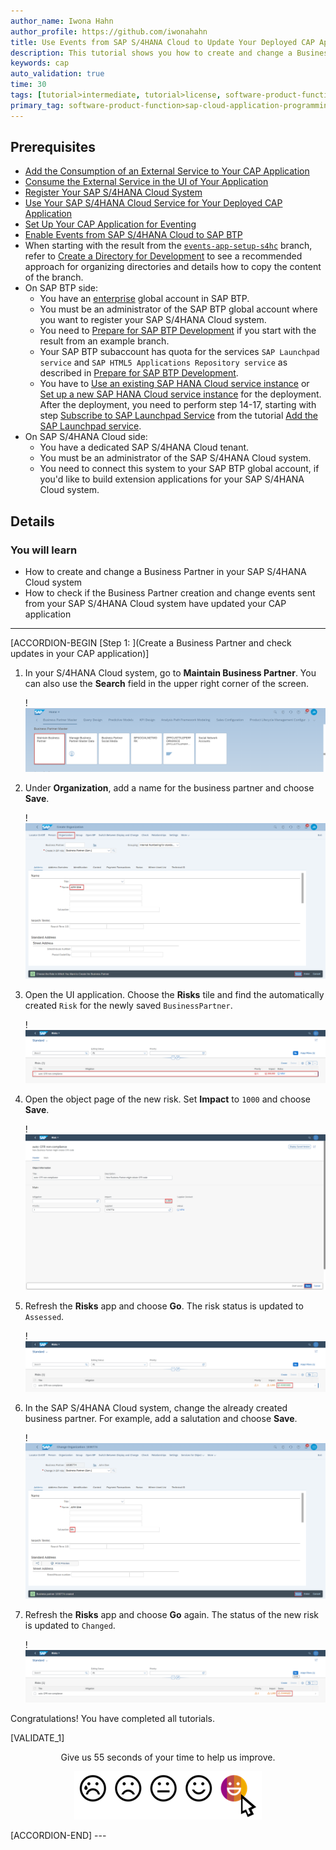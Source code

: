```yaml
---
author_name: Iwona Hahn
author_profile: https://github.com/iwonahahn
title: Use Events from SAP S/4HANA Cloud to Update Your Deployed CAP Application
description: This tutorial shows you how to create and change a Business Partner in your SAP S/4HANA Cloud system and see the updates in your CAP application.
keywords: cap
auto_validation: true
time: 30
tags: [tutorial>intermediate, tutorial>license, software-product-function>sap-cloud-application-programming-model, programming-tool>node-js, software-product>sap-business-technology-platform, software-product>sap-api-management, software-product>sap-hana-cloud, software-product>sap-s-4hana-cloud]
primary_tag: software-product-function>sap-cloud-application-programming-model
---
```


## Prerequisites
 - [Add the Consumption of an External Service to Your CAP Application](btp-app-ext-service-add-consumption)
 - [Consume the External Service in the UI of Your Application](btp-app-ext-service-consume-ui)
 - [Register Your SAP S/4HANA Cloud System](btp-app-ext-service-s4hc-register)
 - [Use Your SAP S/4HANA Cloud Service for Your Deployed CAP Application](btp-app-ext-service-s4hc-use)
 - [Set Up Your CAP Application for Eventing](btp-app-events-app-setup-s4hc)
 - [Enable Events from SAP S/4HANA Cloud to SAP BTP](btp-app-events-enable-s4hc)
 - When starting with the result from the [`events-app-setup-s4hc`](https://github.com/SAP-samples/cloud-cap-risk-management/tree/events-app-setup-s4hc) branch, refer to [Create a Directory for Development](btp-app-create-directory) to see a recommended approach for organizing directories and details how to copy the content of the branch.
 - On SAP BTP side:
    - You have an [enterprise](https://help.sap.com/viewer/65de2977205c403bbc107264b8eccf4b/Cloud/en-US/171511cc425c4e079d0684936486eee6.html) global account in SAP BTP.
    - You must be an administrator of the SAP BTP global account where you want to register your SAP S/4HANA Cloud system.
    - You need to [Prepare for SAP BTP Development](btp-app-prepare-btp) if you start with the result from an example branch.
    - Your SAP BTP subaccount has quota for the services `SAP Launchpad service` and `SAP HTML5 Applications Repository service` as described in [Prepare for SAP BTP Development](btp-app-prepare-btp).
    - You have to [Use an existing SAP HANA Cloud service instance](https://developers.sap.com/tutorials/btp-app-hana-cloud-setup.html#42a0e8d7-8593-48f1-9a0e-67ef7ee4df18) or [Set up a new SAP HANA Cloud service instance](https://developers.sap.com/tutorials/btp-app-hana-cloud-setup.html#3b20e31c-e9eb-44f7-98ed-ceabfd9e586e) for the deployment. After the deployment, you need to perform step 14-17, starting with step [Subscribe to SAP Launchpad Service](https://developers.sap.com/de/tutorials/btp-app-launchpad-service.html#57352c79-1a09-4054-a77d-626fac957404) from the tutorial [Add the SAP Launchpad service](btp-app-launchpad-service).
 - On SAP S/4HANA Cloud side:
    - You have a dedicated SAP S/4HANA Cloud tenant.
    - You must be an administrator of the SAP S/4HANA Cloud system.
    - You need to connect this system to your SAP BTP global account, if you'd like to build extension applications for your SAP S/4HANA Cloud system.

## Details
### You will learn
 - How to create and change a Business Partner in your SAP S/4HANA Cloud system
 - How to check if the Business Partner creation and change events sent from your SAP S/4HANA Cloud system have updated your CAP application

---

[ACCORDION-BEGIN [Step 1: ](Create a Business Partner and check updates in your CAP application)]
1. In your S/4HANA Cloud system, go to **Maintain Business Partner**. You can also use the **Search** field in the upper right corner of the screen.

    !![s4h20](s4h20.png)

2. Under **Organization**, add a name for the business partner and choose **Save**.

    !![BPa](Demo1.png)

3. Open the UI application. Choose the **Risks** tile and find the automatically created `Risk` for the newly saved `BusinessPartner`.

    !![Risk1](Demo16.png)

4. Open the object page of the new risk. Set **Impact** to `1000` and choose **Save**.

    !![Risk2](Demo6.png)

5. Refresh the **Risks** app and choose **Go**. The risk status is updated to `Assessed`.

    !![Risk1](Demo7.png)

5. In the SAP S/4HANA Cloud system, change the already created business partner. For example, add a salutation and choose **Save**.

    !![BP4](Demo8.png)

6. Refresh the **Risks** app and choose **Go** again. The status of the new risk is updated to `Changed`.

    !![Risk2](Demo11.png)

Congratulations! You have completed all tutorials.

[VALIDATE_1]

<p style="text-align: center;">Give us 55 seconds of your time to help us improve.</p>

<p style="text-align: center;"><a href="https://sapinsights.eu.qualtrics.com/jfe/form/SV_0im30RgTkbEEHMV?TutorialID=btp-app-events-s4hc-use" target="_blank"><img src="https://raw.githubusercontent.com/SAPDocuments/Tutorials/master/data/images/285738_Emotion_Faces_R_purple.png"></a></p>
<!--TAIL END-->
[ACCORDION-END]
---
